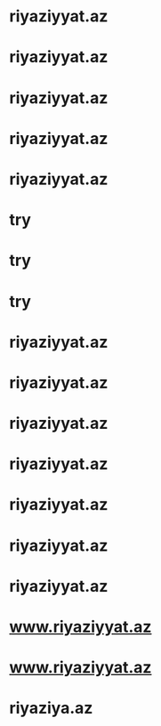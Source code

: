 # riyaziyyat.az
# riyaziyyat.az
# riyaziyyat.az
# riyaziyyat.az
# riyaziyyat.az
# try
# try
# try
# riyaziyyat.az
# riyaziyyat.az
# riyaziyyat.az
# riyaziyyat.az
# riyaziyyat.az
# riyaziyyat.az
# riyaziyyat.az
# www.riyaziyyat.az
# www.riyaziyyat.az
# riyaziya.az
